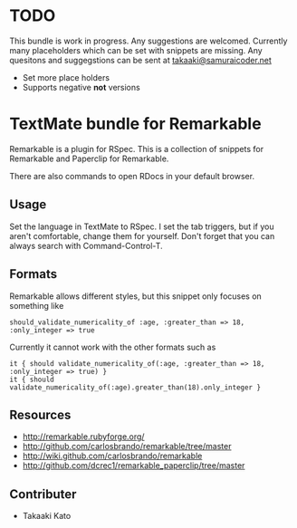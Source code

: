 # TODO

This bundle is work in progress. Any suggestions are welcomed. Currently many placeholders which can be set with snippets are missing. Any quesitons and suggegstions can be sent at <takaaki@samuraicoder.net>

* Set more place holders
* Supports negative **not** versions


# TextMate bundle for Remarkable

Remarkable is a plugin for RSpec. This is a collection of snippets for Remarkable and Paperclip for Remarkable.

There are also commands to open RDocs in your default browser.


## Usage

Set the language in TextMate to RSpec. I set the tab triggers, but if you aren't comfortable, change them for yourself. Don't forget that you can always search with Command-Control-T.

## Formats

Remarkable allows different styles, but this snippet only focuses on something like

    should_validate_numericality_of :age, :greater_than => 18, :only_integer => true
    

Currently it cannot work with the other formats such as

    it { should validate_numericality_of(:age, :greater_than => 18, :only_integer => true) }
    it { should validate_numericality_of(:age).greater_than(18).only_integer }

## Resources

* <http://remarkable.rubyforge.org/>
* <http://github.com/carlosbrando/remarkable/tree/master>
* <http://wiki.github.com/carlosbrando/remarkable>
* <http://github.com/dcrec1/remarkable_paperclip/tree/master>

## Contributer

* Takaaki Kato 

